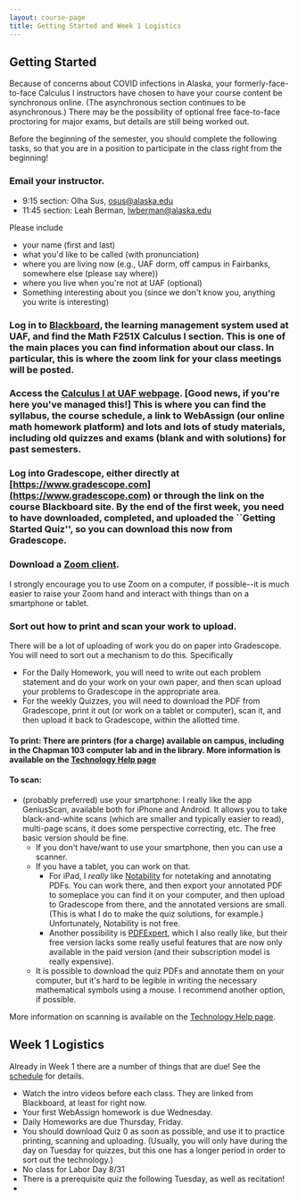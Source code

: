 ```yaml
---
layout: course-page
title: Getting Started and Week 1 Logistics
---
```


<!-- 
* [Week 1 Logistics](#week-1-logistics)
 -->

## Getting Started

Because of concerns about COVID infections in Alaska, your formerly-face-to-face Calculus I instructors have chosen to have your course content be synchronous online. (The asynchronous section continues to be asynchronous.) There may be the possibility of optional free face-to-face proctoring for major exams, but details are still being worked out.

Before the beginning of the semester, you should complete the following tasks, so that you are in a position to participate in the class right from the beginning!

###  Email your instructor.

- 9:15 section: Olha Sus, osus@alaska.edu
- 11:45 section: Leah Berman, lwberman@alaska.edu


Please include 

- your name (first and last)
- what you'd like to be called (with pronunciation)
- where you are living now (e.g., UAF dorm, off campus in Fairbanks, somewhere else (please say where))
- where you live when you're not at UAF (optional)
- Something interesting about you (since we don't know you, anything you write is interesting)


### Log in to [Blackboard](https://classes.alaska.edu), the learning management system used at UAF, and find the Math F251X Calculus I section. This is one of the main places you can find information about our class. In particular, this is where the zoom link for your class meetings will be posted.

### Access the [Calculus I at UAF webpage](https://uaf-math251.github.io). \[Good news, if you're here you've managed this!\] This is where you can find the syllabus, the course schedule, a link to WebAssign (our online math homework platform) and  **lots and lots of study materials**, including old quizzes and exams (blank and with solutions) for  past semesters. 

### Log into Gradescope, either directly at [https://www.gradescope.com](https://www.gradescope.com) or through the link on the course Blackboard site. By the end of the first week, you need to have downloaded, completed, and uploaded the ``Getting Started Quiz'', so you can download this now from Gradescope.

### Download a [Zoom client](https://zoom.us). 

I strongly encourage you to use Zoom on a computer, if possible--it is much easier to raise your Zoom hand and interact with things than on a smartphone or tablet.

### Sort out how to print and scan your work to upload. 

There will be a lot of uploading of work you do on paper into Gradescope. You will need to sort out a mechanism to do this. Specifically

- For the Daily Homework, you will need to write out each problem statement and do your work on your own paper, and then scan upload your problems to Gradescope in the appropriate area.
- For the weekly Quizzes, you will need to download the PDF from Gradescope, print it out (or work on a tablet or computer), scan it, and then upload it back to Gradescope, within the allotted time.

#### To print: There are printers (for a charge) available on campus, including in the Chapman 103 computer lab and in the library. More information is available on the [Technology Help page](techHelp)

#### To scan:
- (probably preferred) use your smartphone: I really like the app GeniusScan, available both for iPhone and Android. It allows you to take black-and-white scans (which are smaller and typically easier to read), multi-page scans, it does some perspective correcting, etc. The free basic version should be fine.
	- If you don't have/want to use your smartphone, then you can use a scanner. 
	- If you have a tablet, you can work on that. 
		- For iPad, I *really* like [Notability](https://www.gingerlabs.com) for notetaking and annotating PDFs. You can work there, and then export your annotated PDF to someplace you can find it on your computer, and then upload to Gradescope from there, and the annotated versions are small. (This is what I do to make the quiz solutions, for example.) Unfortunately, Notability is not free. 
		- Another possibility is [PDFExpert](https://readdle.com), which I also really like, but their free version lacks some really useful features that are now only available in the paid version (and their subscription model is really expensive).
	- It is possible to download the quiz PDFs and annotate them on your computer, but it's hard to be legible in writing the necessary mathematical symbols using a mouse. I recommend another option, if possible.
	
More information on scanning is available on the [Technology Help page](techHelp).

## Week 1 Logistics

Already in Week 1 there are a number of things that are due! See the [schedule](assets/general/Fall2020/Math251-Schedule.pdf) for details. 

- Watch the intro videos before each class. They are linked from Blackboard, at least for right now.
- Your first WebAssign homework is due Wednesday.
- Daily Homeworks are due Thursday, Friday.
- You should download Quiz 0 as soon as possible, and use it to practice printing, scanning and uploading. (Usually, you will only have during the day on Tuesday for quizzes, but this one has a longer period in order to sort out the technology.)
- No class for Labor Day 8/31
- There is a prerequisite quiz the following Tuesday, as well as recitation!
- 
